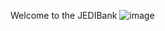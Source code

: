 Welcome to the JEDIBank
![image](https://github.com/user-attachments/assets/60fd3c64-13c5-49e8-aea8-7cffad970f9a)






